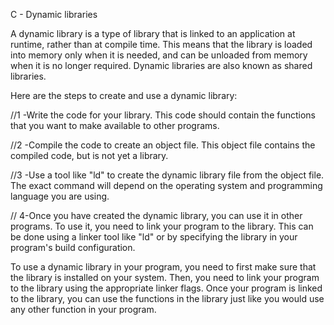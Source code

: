 C - Dynamic libraries

A dynamic library is a type of library that is linked to an application at runtime, rather than at compile time. This means that the library is loaded into memory only when it is needed, and can be unloaded from memory when it is no longer required. Dynamic libraries are also known as shared libraries.

Here are the steps to create and use a dynamic library:


 //1 -Write the code for your library. This code should contain the functions that you want to make available to other programs.

//2 -Compile the code to create an object file. This object file contains the compiled code, but is not yet a library.

//3 -Use a tool like "ld" to create the dynamic library file from the object file. The exact command will depend on the operating system and programming language you are using.

// 4-Once you have created the dynamic library, you can use it in other programs. To use it, you need to link your program to the library. This can be done using a linker tool like "ld" or by specifying the library in your program's build configuration.


To use a dynamic library in your program, you need to first make sure that the library is installed on your system. Then, you need to link your program to the library using the appropriate linker flags. Once your program is linked to the library, you can use the functions in the library just like you would use any other function in your program.
